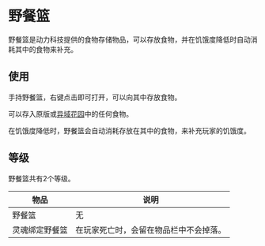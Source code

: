 # 野餐篮

野餐篮是动力科技提供的食物存储物品，可以存放食物，并在饥饿度降低时自动消耗其中的食物来补充。

## 使用

手持野餐篮，右键点击即可打开，可以向其中存放食物。

可以存入原版或[异域花园](/exotic-garden/Foods)中的任何食物。

在饥饿度降低时，野餐篮会自动消耗存放在其中的食物，来补充玩家的饥饿度。

## 等级

野餐篮共有2个等级。

| 物品 | 说明 |
| --- | --- |
| 野餐篮 | 无 |
| 灵魂绑定野餐篮 | 在玩家死亡时，会留在物品栏中不会掉落。 |
